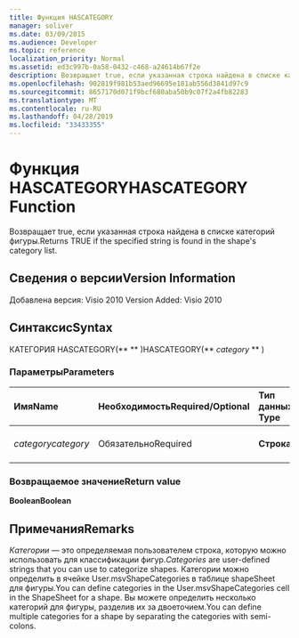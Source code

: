 ```yaml
---
title: Функция HASCATEGORY
manager: soliver
ms.date: 03/09/2015
ms.audience: Developer
ms.topic: reference
localization_priority: Normal
ms.assetid: ed3c997b-0a58-0432-c468-a24614b67f2e
description: Возвращает true, если указанная строка найдена в списке категорий фигуры.
ms.openlocfilehash: 902819f981b53aed96695e181ab556d3841d97c9
ms.sourcegitcommit: 8657170d071f9bcf680aba50b9c07f2a4fb82283
ms.translationtype: MT
ms.contentlocale: ru-RU
ms.lasthandoff: 04/28/2019
ms.locfileid: "33433355"
---
```

# <a name="hascategory-function"></a><span data-ttu-id="67e0f-103">Функция HASCATEGORY</span><span class="sxs-lookup"><span data-stu-id="67e0f-103">HASCATEGORY Function</span></span>

<span data-ttu-id="67e0f-104">Возвращает true, если указанная строка найдена в списке категорий фигуры.</span><span class="sxs-lookup"><span data-stu-id="67e0f-104">Returns TRUE if the specified string is found in the shape's category list.</span></span>
  
## <a name="version-information"></a><span data-ttu-id="67e0f-105">Сведения о версии</span><span class="sxs-lookup"><span data-stu-id="67e0f-105">Version Information</span></span>

<span data-ttu-id="67e0f-106">Добавлена версия: Visio 2010
</span><span class="sxs-lookup"><span data-stu-id="67e0f-106">Version Added: Visio 2010</span></span> 
  
## <a name="syntax"></a><span data-ttu-id="67e0f-107">Синтаксис</span><span class="sxs-lookup"><span data-stu-id="67e0f-107">Syntax</span></span>

<span data-ttu-id="67e0f-108">КАТЕГОРИЯ HASCATEGORY(\*\*  \*\* )</span><span class="sxs-lookup"><span data-stu-id="67e0f-108">HASCATEGORY(\*\* *category* \*\* )</span></span> 
  
### <a name="parameters"></a><span data-ttu-id="67e0f-109">Параметры</span><span class="sxs-lookup"><span data-stu-id="67e0f-109">Parameters</span></span>

|<span data-ttu-id="67e0f-110">**Имя**</span><span class="sxs-lookup"><span data-stu-id="67e0f-110">**Name**</span></span>|<span data-ttu-id="67e0f-111">**Необходимость**</span><span class="sxs-lookup"><span data-stu-id="67e0f-111">**Required/Optional**</span></span>|<span data-ttu-id="67e0f-112">**Тип данных**</span><span class="sxs-lookup"><span data-stu-id="67e0f-112">**Data Type**</span></span>|<span data-ttu-id="67e0f-113">**Описание**</span><span class="sxs-lookup"><span data-stu-id="67e0f-113">**Description**</span></span>|
|:-----|:-----|:-----|:-----|
| <span data-ttu-id="67e0f-114">_category_</span><span class="sxs-lookup"><span data-stu-id="67e0f-114">_category_</span></span> <br/> |<span data-ttu-id="67e0f-115">Обязательно</span><span class="sxs-lookup"><span data-stu-id="67e0f-115">Required</span></span>  <br/> |<span data-ttu-id="67e0f-116">**Строка**</span><span class="sxs-lookup"><span data-stu-id="67e0f-116">**String**</span></span> <br/> |<span data-ttu-id="67e0f-117">Категория для поиска.</span><span class="sxs-lookup"><span data-stu-id="67e0f-117">The category to search for.</span></span>  <br/> |
   
### <a name="return-value"></a><span data-ttu-id="67e0f-118">Возвращаемое значение</span><span class="sxs-lookup"><span data-stu-id="67e0f-118">Return value</span></span>

 <span data-ttu-id="67e0f-119">**Boolean**</span><span class="sxs-lookup"><span data-stu-id="67e0f-119">**Boolean**</span></span>
  
## <a name="remarks"></a><span data-ttu-id="67e0f-120">Примечания</span><span class="sxs-lookup"><span data-stu-id="67e0f-120">Remarks</span></span>

 <span data-ttu-id="67e0f-121">*Категории —*  это определяемая пользователем строка, которую можно использовать для классификации фигур.</span><span class="sxs-lookup"><span data-stu-id="67e0f-121">*Categories*  are user-defined strings that you can use to categorize shapes.</span></span> <span data-ttu-id="67e0f-122">Категории можно определить в ячейке User.msvShapeCategories в таблице shapeSheet для фигуры.</span><span class="sxs-lookup"><span data-stu-id="67e0f-122">You can define categories in the User.msvShapeCategories cell in the ShapeSheet for a shape.</span></span> <span data-ttu-id="67e0f-123">Вы можете определить несколько категорий для фигуры, разделив их за двоеточием.</span><span class="sxs-lookup"><span data-stu-id="67e0f-123">You can define multiple categories for a shape by separating the categories with semi-colons.</span></span> 
  

